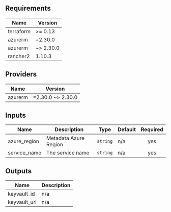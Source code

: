 ## Requirements

| Name | Version |
|------|---------|
| terraform | >= 0.13 |
| azurerm | =2.30.0 |
| azurerm | ~> 2.30.0 |
| rancher2 | 1.10.3 |

## Providers

| Name | Version |
|------|---------|
| azurerm | =2.30.0 ~> 2.30.0 |

## Inputs

| Name | Description | Type | Default | Required |
|------|-------------|------|---------|:--------:|
| azure\_region | Metadata Azure Region | `string` | n/a | yes |
| service\_name | The service name | `string` | n/a | yes |

## Outputs

| Name | Description |
|------|-------------|
| keyvault\_id | n/a |
| keyvault\_uri | n/a |

